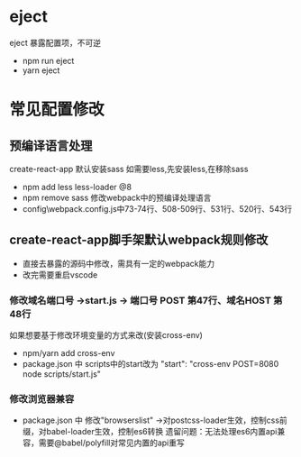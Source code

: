 # eject
eject 暴露配置项，不可逆
* npm run eject 
* yarn eject

# 常见配置修改

## 预编译语言处理
create-react-app 默认安装sass
如需要less,先安装less,在移除sass
* npm add less less-loader @8
* npm remove sass
修改webpack中的预编译处理语言
* config\webpack.config.js中73-74行、508-509行、531行、520行、543行

## create-react-app脚手架默认webpack规则修改
* 直接去暴露的源码中修改，需具有一定的webpack能力
* 改完需要重启vscode

### 修改域名端口号 ->start.js -> 端口号 POST 第47行、域名HOST 第48行
如果想要基于修改环境变量的方式来改(安装cross-env)
* npm/yarn add cross-env 
* package.json 中 scripts中的start改为 "start": "cross-env POST=8080 node scripts/start.js"

### 修改浏览器兼容
* package.json 中 修改"browserslist" ->对postcss-loader生效，控制css前缀，对babel-loader生效，控制es6转换
遗留问题：无法处理es6内置api兼容，需要@babel/polyfill对常见内置的api重写

